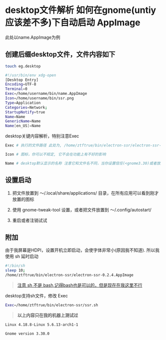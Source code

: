 # desktop文件解析 如何在gnome(untiy应该差不多)下自动启动 AppImage

此处以name.AppImage为例

## 创建后缀desktop文件，文件内容如下

```sh
touch eg.desktop
```

```sh
#!/usr/bin/env xdg-open
[Desktop Entry]
Encoding=UTF-8
Terminal=0
Exec=/home/username/bin/name.AppImage
Icon=/home/username/bin/ssr.png
Type=Application
Categories=Network;
StartupNotify=true
Name=Name
GenericName=Name
Name[en_US]=Name
```

desktop关键内容解析，特别注意Exec

```sh
Exec # 执行的文件路径 此处为, /home/ztftrue/bin/electron-ssr/electron-ssr-0.2.4.AppImage ，你应该使用自己的位置. Exec可以执行sh或者其它可执行文件

Icon # 图标，你可以不规定, 它不会在功能上有不好的影响

Name # desktop默认显示的名称 注意它和文件名不同，当你设置信任(<gnome3.30)或者放到桌面(gnome新版本已不支持)或者放到 ～/.local/share/applications 时在相应的显示界面比如所有应用菜单会显示 name 的内容，而非文件名
```

## 设置启动

1. 把文件放置到 ～/.local/share/applications/ 目录，在所有应用可以看到刚才放置的图标

2. 使用 gnome-tweak-tool 设置，或者把文件放置到 ～/.config/autostart/

3. 重启或者注销试试

## 附加

由于我屏幕是HDPI，设置开机立即启动，会使字体非常小(原因我不知道). 所以我使用 sh 延时启动

```sh
#!/bin/sh
sleep 10;
/home/ztftrue/bin/electron-ssr/electron-ssr-0.2.4.AppImage
```

> [注意 sh 不是 bash,记得bash也是可以的，但是现在在我这里不行](https://stackoverflow.com/questions/5725296/difference-between-sh-and-bash)

desktop支持sh文件，修改 Exec

```sh
Exec=/home/ztftrue/bin/electron-ssr/ssr.sh
```

> __以上内容只在我的机器上测试过__

```sh
Linux 4.18.8-Linux 5.6.13-arch1-1

Gnome version 3.30.0
```
